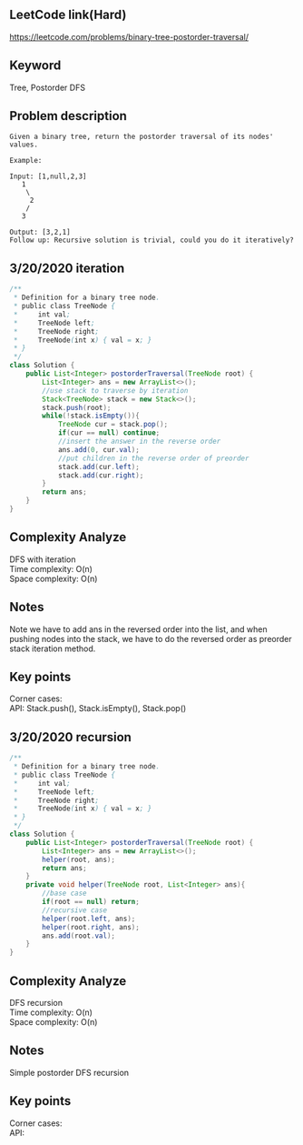 ## LeetCode link(Hard)
https://leetcode.com/problems/binary-tree-postorder-traversal/

## Keyword
Tree, Postorder DFS

## Problem description
```
Given a binary tree, return the postorder traversal of its nodes' values.

Example:

Input: [1,null,2,3]
   1
    \
     2
    /
   3

Output: [3,2,1]
Follow up: Recursive solution is trivial, could you do it iteratively?
```
## 3/20/2020 iteration

```java
/**
 * Definition for a binary tree node.
 * public class TreeNode {
 *     int val;
 *     TreeNode left;
 *     TreeNode right;
 *     TreeNode(int x) { val = x; }
 * }
 */
class Solution {
    public List<Integer> postorderTraversal(TreeNode root) {
        List<Integer> ans = new ArrayList<>();
        //use stack to traverse by iteration
        Stack<TreeNode> stack = new Stack<>();
        stack.push(root);
        while(!stack.isEmpty()){
            TreeNode cur = stack.pop();
            if(cur == null) continue;
            //insert the answer in the reverse order
            ans.add(0, cur.val);
            //put children in the reverse order of preorder
            stack.add(cur.left);
            stack.add(cur.right);
        }
        return ans;
    }
}
```

## Complexity Analyze
DFS with iteration\
Time complexity: O(n) \
Space complexity: O(n)

## Notes
Note we have to add ans in the reversed order into the list, and when pushing nodes into the stack, we have to do the reversed order as preorder stack iteration method.

## Key points
Corner cases: \
API: Stack.push(), Stack.isEmpty(), Stack.pop()

## 3/20/2020 recursion

```java
/**
 * Definition for a binary tree node.
 * public class TreeNode {
 *     int val;
 *     TreeNode left;
 *     TreeNode right;
 *     TreeNode(int x) { val = x; }
 * }
 */
class Solution {
    public List<Integer> postorderTraversal(TreeNode root) {
        List<Integer> ans = new ArrayList<>();
        helper(root, ans);
        return ans;
    }
    private void helper(TreeNode root, List<Integer> ans){
        //base case
        if(root == null) return;
        //recursive case
        helper(root.left, ans);
        helper(root.right, ans);
        ans.add(root.val);
    }
}
```

## Complexity Analyze
DFS recursion\
Time complexity: O(n)\
Space complexity: O(n)

## Notes
Simple postorder DFS recursion

## Key points
Corner cases:\
API:
